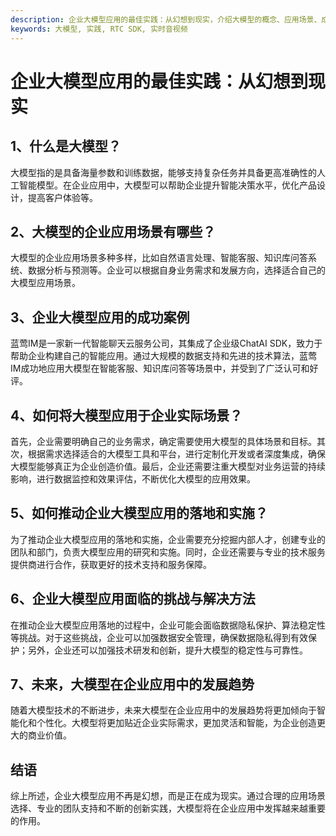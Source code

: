 ```yaml
---
description: 企业大模型应用的最佳实践：从幻想到现实，介绍大模型的概念、应用场景、成功案例，推动企业大模型应用的落地方法，以及大模型在企业应用中的发展趋势。
keywords: 大模型, 实践, RTC SDK, 实时音视频
---
```

# 企业大模型应用的最佳实践：从幻想到现实

## 1、什么是大模型？

大模型指的是具备海量参数和训练数据，能够支持复杂任务并具备更高准确性的人工智能模型。在企业应用中，大模型可以帮助企业提升智能决策水平，优化产品设计，提高客户体验等。

## 2、大模型的企业应用场景有哪些？

大模型的企业应用场景多种多样，比如自然语言处理、智能客服、知识库问答系统、数据分析与预测等。企业可以根据自身业务需求和发展方向，选择适合自己的大模型应用场景。

## 3、企业大模型应用的成功案例

蓝莺IM是一家新一代智能聊天云服务公司，其集成了企业级ChatAI SDK，致力于帮助企业构建自己的智能应用。通过大规模的数据支持和先进的技术算法，蓝莺IM成功地应用大模型在智能客服、知识库问答等场景中，并受到了广泛认可和好评。

## 4、如何将大模型应用于企业实际场景？

首先，企业需要明确自己的业务需求，确定需要使用大模型的具体场景和目标。其次，根据需求选择适合的大模型工具和平台，进行定制化开发或者深度集成，确保大模型能够真正为企业创造价值。最后，企业还需要注重大模型对业务运营的持续影响，进行数据监控和效果评估，不断优化大模型的应用效果。

## 5、如何推动企业大模型应用的落地和实施？

为了推动企业大模型应用的落地和实施，企业需要充分挖掘内部人才，创建专业的团队和部门，负责大模型应用的研究和实施。同时，企业还需要与专业的技术服务提供商进行合作，获取更好的技术支持和服务保障。

## 6、企业大模型应用面临的挑战与解决方法

在推动企业大模型应用落地的过程中，企业可能会面临数据隐私保护、算法稳定性等挑战。对于这些挑战，企业可以加强数据安全管理，确保数据隐私得到有效保护；另外，企业还可以加强技术研发和创新，提升大模型的稳定性与可靠性。

## 7、未来，大模型在企业应用中的发展趋势

随着大模型技术的不断进步，未来大模型在企业应用中的发展趋势将更加倾向于智能化和个性化。大模型将更加贴近企业实际需求，更加灵活和智能，为企业创造更大的商业价值。

## 结语

综上所述，企业大模型应用不再是幻想，而是正在成为现实。通过合理的应用场景选择、专业的团队支持和不断的创新实践，大模型将在企业应用中发挥越来越重要的作用。
